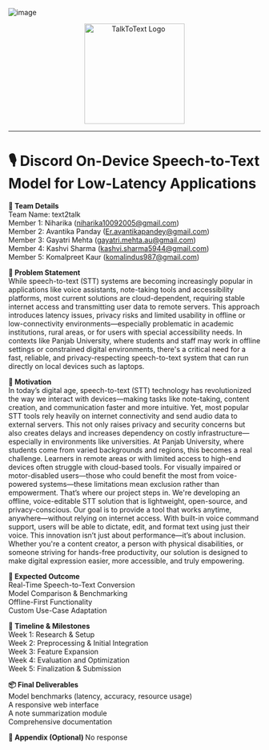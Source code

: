 ![image](https://github.com/user-attachments/assets/9697997e-72e9-48ec-8ccc-c3c564356464)
<p align="center">
  <img src="https://github.com/user-attachments/assets/9697997e-72e9-48ec-8ccc-c3c564356464" alt="TalkToText Logo" width="200"/>
</p>

<hr>
<h1>🎙️ Discord On-Device Speech-to-Text Model for Low-Latency Applications</h1>

<b> 👥 Team Details </b>
</br>
Team Name: text2talk
</br>
Member 1: Niharika (niharika10092005@gmail.com)
</br>
Member 2: Avantika Panday (Er.avantikapandey@gmail.com)
</br>
Member 3: Gayatri Mehta (gayatri.mehta.au@gmail.com)
</br>
Member 4: Kashvi Sharma (kashvi.sharma5944@gmail.com)
</br>
Member 5: Komalpreet Kaur (komalindus987@gmail.com)

<b> 🧩 Problem Statement  </b>
</br>
While speech-to-text (STT) systems are becoming increasingly popular in applications like voice assistants, note-taking tools and accessibility platforms, most current solutions are cloud-dependent, requiring stable internet access and transmitting user data to remote servers. This approach introduces latency issues, privacy risks and limited usability in offline or low-connectivity environments—especially problematic in academic institutions, rural areas, or for users with special accessibility needs.
In contexts like Panjab University, where students and staff may work in offline settings or constrained digital environments, there's a critical need for a fast, reliable, and privacy-respecting speech-to-text system that can run directly on local devices such as laptops.

<b> 🚀 Motivation  </b>
</br>
In today’s digital age, speech-to-text (STT) technology has revolutionized the way we interact with devices—making tasks like note-taking, content creation, and communication faster and more intuitive. Yet, most popular STT tools rely heavily on internet connectivity and send audio data to external servers. This not only raises privacy and security concerns but also creates delays and increases dependency on costly infrastructure—especially in environments like universities.
At Panjab University, where students come from varied backgrounds and regions, this becomes a real challenge. Learners in remote areas or with limited access to high-end devices often struggle with cloud-based tools. For visually impaired or motor-disabled users—those who could benefit the most from voice-powered systems—these limitations mean exclusion rather than empowerment.
That’s where our project steps in.
We're developing an offline, voice-editable STT solution that is lightweight, open-source, and privacy-conscious. Our goal is to provide a tool that works anytime, anywhere—without relying on internet access. With built-in voice command support, users will be able to dictate, edit, and format text using just their voice.
This innovation isn’t just about performance—it’s about inclusion. Whether you're a content creator, a person with physical disabilities, or someone striving for hands-free productivity, our solution is designed to make digital expression easier, more accessible, and truly empowering.

<b> 🎯 Expected Outcome  </b>
</br>
Real-Time Speech-to-Text Conversion
</br>
Model Comparison & Benchmarking
</br>
Offline-First Functionality
</br>
Custom Use-Case Adaptation

<b> 📅 Timeline & Milestones  </b>
</br>
Week 1: Research & Setup
</br>
Week 2: Preprocessing & Initial Integration
</br>
Week 3: Feature Expansion
</br>
Week 4: Evaluation and Optimization
</br>
Week 5: Finalization & Submission

<b> 📦 Final Deliverables  </b>
</br>
Model benchmarks (latency, accuracy, resource usage)
</br>
A responsive web interface
</br>
A note summarization module
</br>
Comprehensive documentation

<b> 📎 Appendix (Optional) </b>
No response
